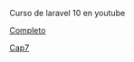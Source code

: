 Curso de laravel 10 en youtube

[Completo](https://www.youtube.com/watch?v=3e1IsZJuYAw&list=PLZ2ovOgdI-kWWS9aq8mfUDkJRfYib-SvF)

[Cap7](https://www.youtube.com/watch?v=vEY-b6-2cao&list=PLZ2ovOgdI-kWWS9aq8mfUDkJRfYib-SvF&index=8)
